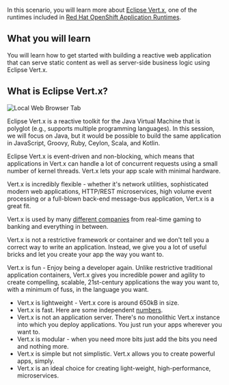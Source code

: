In this scenario, you will learn more about [Eclipse Vert.x](https://vertx.io), one of the runtimes included in [Red Hat OpenShift Application Runtimes](https://developers.redhat.com/products/rhoar).



## What you will learn
You will learn how to get started with building a reactive web application that can serve static content as well as server-side business logic using Eclipse Vert.x.

## What is Eclipse Vert.x?

![Local Web Browser Tab](/openshift/assets/middleware/rhoar-getting-started-vertx/vertx-logo.png)

Eclipse Vert.x is a reactive toolkit for the Java Virtual Machine that is polyglot (e.g., supports multiple programming languages).
In this session, we will focus on Java, but it would be possible to build the same application in JavaScript, Groovy, Ruby, Ceylon, Scala, and Kotlin.

Eclipse Vert.x is event-driven and non-blocking, which means that applications in Vert.x can handle a lot of concurrent requests using a small number of kernel threads.
Vert.x lets your app scale with minimal hardware.

Vert.x is incredibly flexible - whether it's network utilities, sophisticated modern web applications, HTTP/REST microservices, high volume event processing or a full-blown back-end message-bus application, Vert.x is a great fit.

Vert.x is used by many [different companies](http://vertx.io/whos_using/) from real-time gaming to banking and everything in between.

Vert.x is not a restrictive framework or container and we don't tell you a correct way to write an application. Instead, we give you a lot of useful bricks and let you create your app the way you want to.

Vert.x is fun - Enjoy being a developer again. Unlike restrictive traditional application containers, Vert.x gives you incredible power and agility to create compelling, scalable, 21st-century applications the way you want to, with a minimum of fuss, in the language you want.

* Vert.x is lightweight - Vert.x core is around 650kB in size.
* Vert.x is fast. Here are some independent [numbers](https://www.techempower.com/benchmarks/#section=data-r8&hw=i7&test=plaintext).
* Vert.x is not an application server. There's no monolithic Vert.x instance into which you deploy applications. You just run your apps wherever you want to.
* Vert.x is modular - when you need more bits just add the bits you need and nothing more.
* Vert.x is simple but not simplistic. Vert.x allows you to create powerful apps, simply.
* Vert.x is an ideal choice for creating light-weight, high-performance, microservices.
